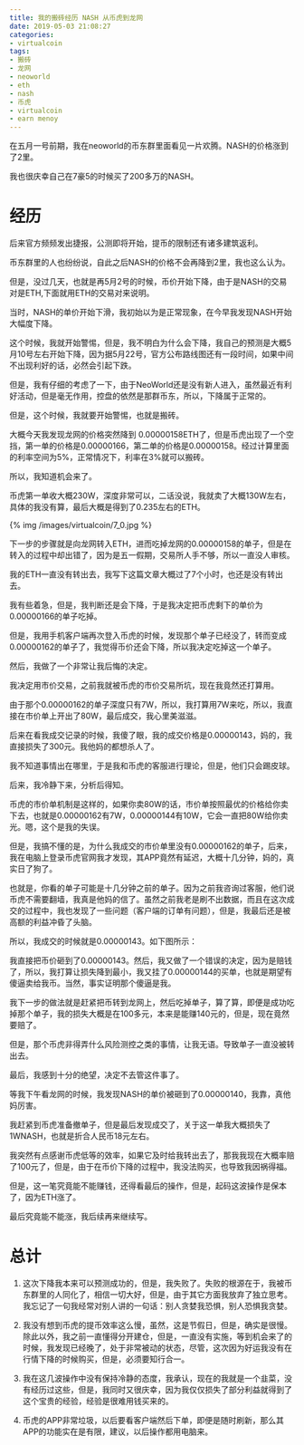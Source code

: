 ```yaml
---
title: 我的搬砖经历 NASH 从币虎到龙网
date: 2019-05-03 21:08:27
categories:
- virtualcoin
tags:
- 搬砖
- 龙网
- neoworld
- eth
- nash
- 币虎
- virtualcoin
- earn menoy
---
```

在五月一号前期，我在neoworld的币东群里面看见一片欢腾。NASH的价格涨到了2里。

我也很庆幸自己在7豪5的时候买了200多万的NASH。

<!-- more -->

# 经历

后来官方频频发出捷报，公测即将开始，提币的限制还有诸多建筑返利。

币东群里的人也纷纷说，自此之后NASH的价格不会再降到2里，我也这么认为。

但是，没过几天，也就是再5月2号的时候，币价开始下降，由于是NASH的交易对是ETH,下面就用ETH的交易对来说明。

当时，NASH的单价开始下滑，我初始以为是正常现象，在今早我发现NASH开始大幅度下降。

这个时候，我就开始警惕，但是，我不明白为什么会下降，我自己的预测是大概5月10号左右开始下降，因为据5月22号，官方公布路线图还有一段时间，如果中间不出现利好的话，必然会引起下跌。

但是，我有仔细的考虑了一下，由于NeoWorld还是没有新人进入，虽然最近有利好活动，但是毫无作用，控盘的依然是那群币东，所以，下降属于正常的。

但是，这个时候，我就要开始警惕，也就是搬砖。

大概今天我发现龙网的价格突然降到 0.00000158ETH了，但是币虎出现了一个空挡，第一单的价格是0.00000166，第二单的价格是0.00000158。经过计算里面的利率空间为5%，正常情况下，利率在3%就可以搬砖。

所以，我知道机会来了。

币虎第一单收大概230W，深度非常可以，二话没说，我就卖了大概130W左右，具体的我没有算，最后大概是得到了0.235左右的ETH。

{% img /images/virtualcoin/7_0.jpg %}

下一步的步骤就是向龙网转入ETH，进而吃掉龙网的0.00000158的单子，但是在转入的过程中却出错了，因为是五一假期，交易所人手不够，所以一直没人审核。

我的ETH一直没有转出去，我写下这篇文章大概过了7个小时，也还是没有转出去。

我有些着急，但是，我判断还是会下降，于是我决定把币虎剩下的单价为0.00000166的单子吃掉。

但是，我用手机客户端再次登入币虎的时候，发现那个单子已经没了，转而变成0.00000162的单子了，我觉得币价还会下降，所以我决定吃掉这一个单子。

然后，我做了一个非常让我后悔的决定。

我决定用市价交易，之前我就被币虎的市价交易所坑，现在我竟然还打算用。

由于那个0.00000162的单子深度只有7W，所以，我打算用7W来吃，所以，我直接在市价单上开出了80W，最后成交，我心里美滋滋。

后来在看我成交记录的时候，我傻了眼，我的成交价格是0.00000143，妈的，我直接损失了300元。我他妈的都想杀人了。

我不知道事情出在哪里，于是我和币虎的客服进行理论，但是，他们只会踢皮球。

后来，我冷静下来，分析后得知。

币虎的市价单机制是这样的，如果你卖80W的话，市价单按照最优的价格给你卖下去，也就是0.00000162有7W，0.00000144有10W，它会一直把80W给你卖光。嗯，这个是我的失误。

但是，我搞不懂的是，为什么我成交的市价单里没有0.00000162的单子，后来，我在电脑上登录币虎官网我才发现，其APP竟然有延迟，大概十几分钟，妈的，真实日了狗了。

也就是，你看的单子可能是十几分钟之前的单子。因为之前我咨询过客服，他们说币虎不需要翻墙，我真是他妈的信了。虽然之前我老是刷不出数据，而且在这次成交的过程中，我也发现了一些问题（客户端的订单有问题），但是，我最后还是被高额的利益冲昏了头脑。

所以，我成交的时候就是0.00000143。如下图所示：

我直接把币价砸到了0.00000143。然后，我又做了一个错误的决定，因为是赔钱了，所以，我打算让损失降到最小，我又挂了0.00000144的买单，也就是期望有傻逼卖给我币。当然，事实证明那个傻逼是我。

我下一步的做法就是赶紧把币转到龙网上，然后吃掉单子，算了算，即便是成功吃掉那个单子，我的损失大概是在100多元，本来是能赚140元的，但是，现在竟然要赔了。

但是，那个币虎非得弄什么风险测控之类的事情，让我无语。导致单子一直没被转出去。

最后，我感到十分的绝望，决定不去管这件事了。

等我下午看龙网的时候，我发现NASH的单价被砸到了0.00000140，我靠，真他妈厉害。

我赶紧到币虎准备撤单子，但是最后发现成交了，关于这一单我大概损失了1WNASH，也就是折合人民币18元左右。

我突然有点感谢币虎低等的效率，如果它及时给我转出去了，那我我现在大概率赔了100元了，但是，由于在币价下降的过程中，我没法购买，也导致我因祸得福。

但是，这一笔究竟能不能赚钱，还得看最后的操作，但是，起码这波操作是保本了，因为ETH涨了。

最后究竟能不能涨，我后续再来继续写。

# 总计

1. 这次下降我本来可以预测成功的，但是，我失败了。失败的根源在于，我被币东群里的人同化了，相信一切大好，但是，由于其它方面我放弃了独立思考。我忘记了一句我经常对别人讲的一句话：别人贪婪我恐惧，别人恐惧我贪婪。

2. 我没有想到币虎的提币效率这么慢，虽然，这是节假日，但是，确实是很慢。除此以外，我之前一直懂得分开建仓，但是，一直没有实施，等到机会来了的时候，我发现已经晚了，处于非常被动的状态，尽管，这次因为好运我没有在行情下降的时候购买，但是，必须要知行合一。

3. 我在这几波操作中没有保持冷静的态度，我承认，现在的我就是一个韭菜，没有经历过这些，但是，我同时又很庆幸，因为我仅仅损失了部分利益就得到了这个宝贵的经验，经验是很难用钱买来的。

4. 币虎的APP非常垃圾，以后要看客户端然后下单，即便是随时刷新，那么其APP的功能实在是有限，建议，以后操作都用电脑来。

